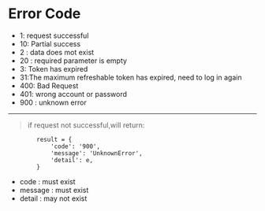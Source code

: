 ﻿---
sidebar_position: 10000
---
# Error Code
* 1: request successful
* 10: Partial success
* 2 : data does mot exist
* 20 : required parameter is empty
* 3: Token has expired
* 31:The maximum refreshable token has expired, need to log in again
* 400: Bad Request
* 401: wrong account or password 
* 900 : unknown error


---
> if request not successful,will return:
```
        result = {
            'code': '900',
            'message': 'UnknownError',
            'detail': e,
        }
```

* code : must exist
* message : must exist
* detail : may not exist